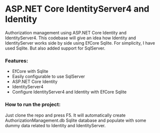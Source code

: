 # ASP.NET Core IdentityServer4 and Identity
Authorization management using ASP.NET Core Identity and IdentityServer4. This codebase will give an idea how Identity and IdentityServer works side by side using EfCore Sqlite. For simplicity, I have used Sqlite. But also added support for SqlServer.

### Features: 
- EfCore with Sqlite
- Easily configurable to use SqlServer
- ASP.NET Core Identity
- IdentityServer4
- Configure IdentityServer4 and Identity with EfCore Sqlite

### How to run the project: 
Just clone the repo and press F5. It will automatically create AuthorizationManagement.db Sqlite database and populate with some dummy data related to Identity and IdentityServer.



